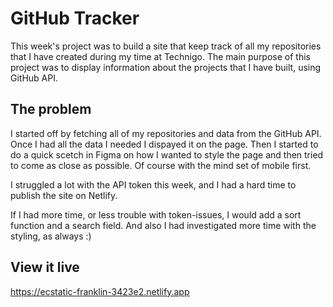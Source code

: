# GitHub Tracker

This week's project was to build a site that keep track of all my repositories that I have created during my time at Technigo. The main purpose of this project was to display information about the projects that I have built, using GitHub API.

## The problem

I started off by fetching all of my repositories and data from the GitHub API. Once I had all the data I needed I dispayed it on the page. Then I started to do a quick scetch in Figma on how I wanted to style the page and then tried to come as close as possible. Of course with the mind set of mobile first.

I struggled a lot with the API token this week, and I had a hard time to publish the site on Netlify.

If I had more time, or less trouble with token-issues, I would add a sort function and a search field. And also I had investigated more time with the styling, as always :)

## View it live

https://ecstatic-franklin-3423e2.netlify.app

